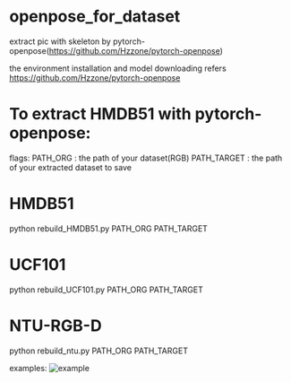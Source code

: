 # openpose_for_dataset

extract pic with skeleton by pytorch-openpose(https://github.com/Hzzone/pytorch-openpose)

the environment installation and model downloading refers https://github.com/Hzzone/pytorch-openpose

# To extract HMDB51 with pytorch-openpose:

flags: PATH_ORG : the path of your dataset(RGB)   PATH_TARGET : the path of your extracted dataset to save

# HMDB51

python rebuild_HMDB51.py   PATH_ORG   PATH_TARGET

# UCF101

python rebuild_UCF101.py   PATH_ORG   PATH_TARGET

# NTU-RGB-D

python rebuild_ntu.py      PATH_ORG   PATH_TARGET

examples:
![example](https://github.com/JianhaoZhan/pytorch-openpose_for_dataset/blob/main/example.jpg)
